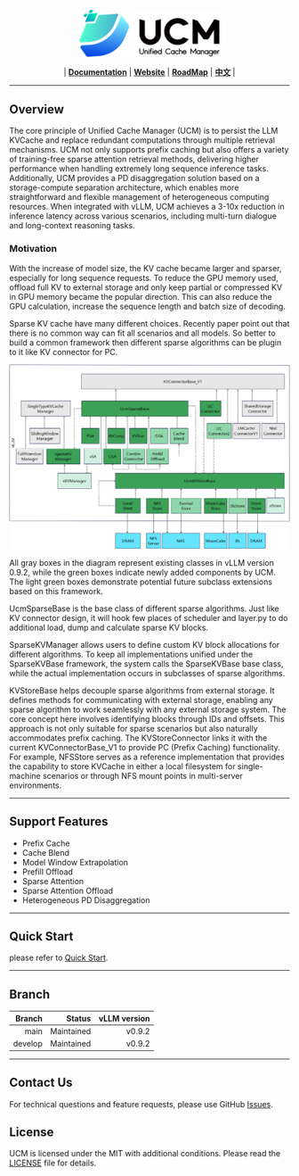 <p align="center">
  <picture>
    <source media="(prefers-color-scheme: dark)" srcset="docs/source/logos/UCM-dark.png">
    <img alt="UCM" src="docs/source/logos/UCM-light.png" width=50%>
  </picture>
</p>

<p align="center">
| <a href="https://ucm.readthedocs.io/en/latest"><b>Documentation</b></a> | <a href="https://modelengine-ai.net/#/ucm"><b>Website</b></a> | <a href="https://github.com/ModelEngine-Group/unified-cache-management/issues/78"><b>RoadMap</b></a> | <a href="https://github.com/ModelEngine-Group/unified-cache-management/blob/main/README_zh.md"><b>中文</b></a> |
</p>

---

## Overview

The core principle of Unified Cache Manager (UCM) is to persist the LLM KVCache and replace redundant computations
through multiple retrieval mechanisms. UCM not only supports prefix caching but also offers a variety of training-free
sparse attention retrieval methods, delivering higher performance when handling extremely long sequence inference tasks.
Additionally, UCM provides a PD disaggregation solution based on a storage-compute separation architecture, which
enables more straightforward and flexible management of heterogeneous computing resources. When integrated with vLLM,
UCM achieves a 3-10x reduction in inference latency across various scenarios, including multi-turn dialogue and
long-context reasoning tasks.

### Motivation

With the increase of model size, the KV cache became larger and sparser, especially for long sequence requests. To
reduce the GPU memory used, offload full KV to external storage and only keep partial or compressed KV in GPU memory
became the popular direction. This can also reduce the GPU calculation, increase the sequence length and batch size of
decoding.

Sparse KV cache have many different choices. Recently paper point out that there is no common way can fit all scenarios
and all models. So better to build a common framework then different sparse algorithms can be plugin to it like KV
connector for PC.

![architecture.png](./docs/source/_static/images/idea.png)

All gray boxes in the diagram represent existing classes in vLLM version 0.9.2, while the green boxes indicate newly added components by UCM. 
The light green boxes demonstrate potential future subclass extensions based on this framework.

UcmSparseBase is the base class of different sparse algorithms. Just like KV connector design, it will hook few places of
scheduler and layer.py to do additional load, dump and calculate sparse KV blocks.

SparseKVManager allows users to define custom KV block allocations for different algorithms. 
To keep all implementations unified under the SparseKVBase framework, the system calls the SparseKVBase base class, 
while the actual implementation occurs in subclasses of sparse algorithms.

KVStoreBase helps decouple sparse algorithms from external storage. It defines methods for communicating with external storage, 
enabling any sparse algorithm to work seamlessly with any external storage system. 
The core concept here involves identifying blocks through IDs and offsets. 
This approach is not only suitable for sparse scenarios but also naturally accommodates prefix caching. 
The KVStoreConnector links it with the current KVConnectorBase_V1 to provide PC (Prefix Caching) functionality. 
For example, NFSStore serves as a reference implementation that provides the capability to store KVCache 
in either a local filesystem for single-machine scenarios or through NFS mount points in multi-server environments.

---

## Support Features

- Prefix Cache
- Cache Blend
- Model Window Extrapolation
- Prefill Offload
- Sparse Attention
- Sparse Attention Offload
- Heterogeneous PD Disaggregation

---

## Quick Start

please refer to [Quick Start](./docs/source/getting-started/quick_start.md).

---

## Branch

| **Branch** |     Status | vLLM version |
|-----------:|-----------:|-------------:|
|       main | Maintained |       v0.9.2 |
|    develop | Maintained |       v0.9.2 |

---

## Contact Us

For technical questions and feature requests, please use
GitHub [Issues](https://github.com/ModelEngine-Group/unified-cache-management/issues).

## License

UCM is licensed under the MIT with additional conditions. Please read the [LICENSE](./LICENSE) file for details.
